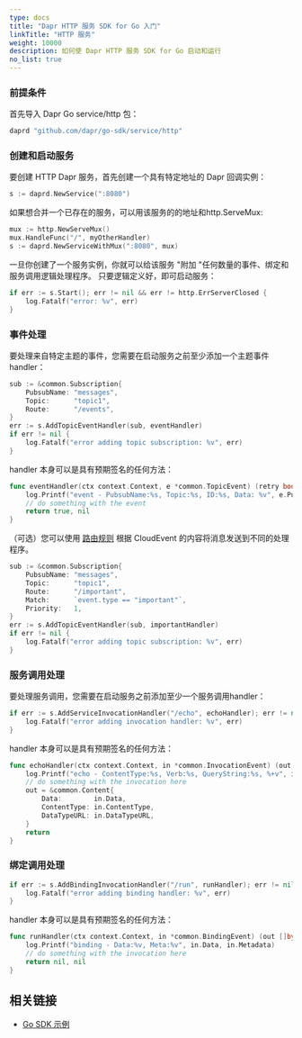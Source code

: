 ```yaml
---
type: docs
title: "Dapr HTTP 服务 SDK for Go 入门"
linkTitle: "HTTP 服务"
weight: 10000
description: 如何使 Dapr HTTP 服务 SDK for Go 启动和运行
no_list: true
---
```


### 前提条件
首先导入 Dapr Go service/http 包：

```go
daprd "github.com/dapr/go-sdk/service/http"
```

### 创建和启动服务
要创建 HTTP Dapr 服务，首先创建一个具有特定地址的 Dapr 回调实例：

```go
s := daprd.NewService(":8080")
```

如果想合并一个已存在的服务，可以用该服务的的地址和http.ServeMux:

```go
mux := http.NewServeMux()
mux.HandleFunc("/", myOtherHandler)
s := daprd.NewServiceWithMux(":8080", mux)
```

一旦你创建了一个服务实例，你就可以给该服务 "附加 "任何数量的事件、绑定和服务调用逻辑处理程序。 只要逻辑定义好，即可启动服务：

```go
if err := s.Start(); err != nil && err != http.ErrServerClosed {
    log.Fatalf("error: %v", err)
}
```

### 事件处理
要处理来自特定主题的事件，您需要在启动服务之前至少添加一个主题事件handler：

```go
sub := &common.Subscription{
    PubsubName: "messages",
    Topic:      "topic1",
    Route:      "/events",
}
err := s.AddTopicEventHandler(sub, eventHandler)
if err != nil {
    log.Fatalf("error adding topic subscription: %v", err)
}
```

handler 本身可以是具有预期签名的任何方法：

```go
func eventHandler(ctx context.Context, e *common.TopicEvent) (retry bool, err error) {
    log.Printf("event - PubsubName:%s, Topic:%s, ID:%s, Data: %v", e.PubsubName, e.Topic, e.ID, e.Data)
    // do something with the event
    return true, nil
}
```

（可选）您可以使用 [路由规则](https://docs.dapr.io/developing-applications/building-blocks/pubsub/howto-route-messages/) 根据 CloudEvent 的内容将消息发送到不同的处理程序。

```go
sub := &common.Subscription{
    PubsubName: "messages",
    Topic:      "topic1",
    Route:      "/important",
    Match:      `event.type == "important"`,
    Priority:   1,
}
err := s.AddTopicEventHandler(sub, importantHandler)
if err != nil {
    log.Fatalf("error adding topic subscription: %v", err)
}
```

### 服务调用处理
要处理服务调用，您需要在启动服务之前添加至少一个服务调用handler：

```go
if err := s.AddServiceInvocationHandler("/echo", echoHandler); err != nil {
    log.Fatalf("error adding invocation handler: %v", err)
}
```

handler 本身可以是具有预期签名的任何方法：


```go
func echoHandler(ctx context.Context, in *common.InvocationEvent) (out *common.Content, err error) {
    log.Printf("echo - ContentType:%s, Verb:%s, QueryString:%s, %+v", in.ContentType, in.Verb, in.QueryString, string(in.Data))
    // do something with the invocation here 
    out = &common.Content{
        Data:        in.Data,
        ContentType: in.ContentType,
        DataTypeURL: in.DataTypeURL,
    }
    return
}
```

### 绑定调用处理

```go
if err := s.AddBindingInvocationHandler("/run", runHandler); err != nil {
    log.Fatalf("error adding binding handler: %v", err)
}
```

handler 本身可以是具有预期签名的任何方法：

```go
func runHandler(ctx context.Context, in *common.BindingEvent) (out []byte, err error) {
    log.Printf("binding - Data:%v, Meta:%v", in.Data, in.Metadata)
    // do something with the invocation here 
    return nil, nil
}
```
## 相关链接
- [Go SDK 示例](https://github.com/dapr/go-sdk/tree/main/examples)
